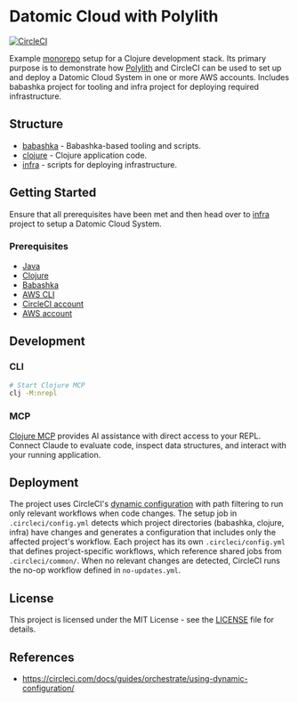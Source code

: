 # Datomic Cloud with Polylith

[![CircleCI](https://dl.circleci.com/status-badge/img/gh/svenlaater/datomic-cloud-with-polylith/tree/main.svg?style=svg)](https://dl.circleci.com/status-badge/redirect/gh/svenlaater/datomic-cloud-with-polylith/tree/main)

Example [monorepo][monorepo] setup for a Clojure development stack. Its primary
purpose is to demonstrate how [Polylith][polylith] and CircleCI can be used to
set up and deploy a Datomic Cloud System in one or more AWS accounts. Includes
babashka project for tooling and infra project for deploying required
infrastructure.

## Structure

- [babashka](babashka/README.md) - Babashka-based tooling and scripts.
- [clojure](clojure/README.md) - Clojure application code.
- [infra](infra/README.md) - scripts for deploying infrastructure.

## Getting Started

Ensure that all prerequisites have been met and then head over to
[infra](infra/README.md) project to setup a Datomic Cloud System.

### Prerequisites

- [Java][java]
- [Clojure][clojure]
- [Babashka][babashka]
- [AWS CLI][aws-cli]
- [CircleCI account][circleci]
- [AWS account][aws]

## Development

### CLI

```sh
# Start Clojure MCP
clj -M:nrepl
```

### MCP

[Clojure MCP][clojure-mcp] provides AI assistance with direct access to your
REPL. Connect Claude to evaluate code, inspect data structures, and interact
with your running application.

## Deployment

The project uses CircleCI's [dynamic configuration][circleci-dynamic] with
path filtering to run only relevant workflows when code changes. The setup job
in `.circleci/config.yml` detects which project directories (babashka, clojure,
infra) have changes and generates a configuration that includes only the
affected project's workflow. Each project has its own `.circleci/config.yml`
that defines project-specific workflows, which reference shared jobs from
`.circleci/common/`. When no relevant changes are detected, CircleCI runs the
no-op workflow defined in `no-updates.yml`.

## License

This project is licensed under the MIT License - see the [LICENSE](LICENSE) file
for details.

## References

- https://circleci.com/docs/guides/orchestrate/using-dynamic-configuration/

[monorepo]: https://en.wikipedia.org/wiki/Monorepo
[polylith]: https://polylith.gitbook.io/
[aws]: https://aws.amazon.com/free/
[java]: https://www.oracle.com/java/technologies/downloads/
[clojure]: https://clojure.org/guides/install_clojure
[babashka]: https://github.com/babashka/babashka#installation
[aws-cli]: https://docs.aws.amazon.com/cli/latest/userguide/getting-started-install.html
[sam-cli]: https://docs.aws.amazon.com/serverless-application-model/latest/developerguide/install-sam-cli.html
[clojure-mcp]: https://github.com/bhauman/clojure-mcp
[circleci-dynamic]: https://circleci.com/docs/dynamic-config/
[circleci]: https://circleci.com/signup/
